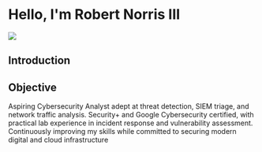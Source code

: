 # Hello, I'm Robert Norris III
<a href="https://www.linkedin.com/in/robert-norris-iii-331315345/"><img src="https://img.shields.io/badge/-LinkedIn-0072b1?&style=for-the-badge&logo=linkedin&logoColor=white" /></a>
## Introduction

## Objective
Aspiring Cybersecurity Analyst adept at threat detection, SIEM triage, and network traffic analysis. Security+ and Google Cybersecurity certified, with practical lab experience in incident response and vulnerability assessment. Continuously improving my skills while committed to securing modern digital and cloud infrastructure
